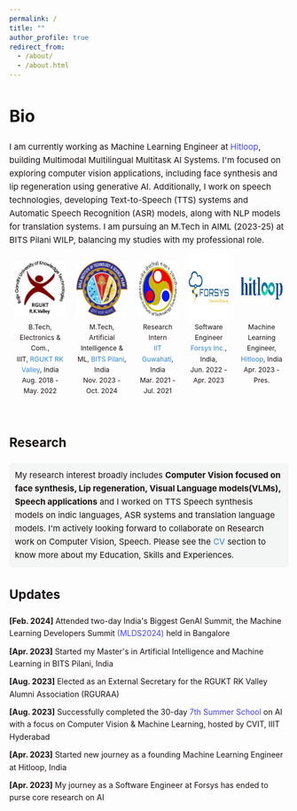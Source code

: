 ```yaml
---
permalink: /
title: ""
author_profile: true
redirect_from: 
  - /about/
  - /about.html
---
```

<style>
  .content-container {
    font-size: 15px;
    color: #1B1212;
    line-height: 1.6;
  }
  .content-container a {
    text-decoration: none;
    color: #4040FF;
  }
  .content-container a:hover {
    text-decoration: underline;
  }
  .logo-container {
    display: flex;
    flex-wrap: wrap;
    justify-content: space-between;
    margin: 20px 0;
  }
  .logo-item {
    text-align: center;
    margin: 10px;
  }
  .logo-item img {
    width: 100px;
    height: 100px;
    margin-bottom: 10px;
  }
  .logo-item p {
    font-size: 14px;
    color: #1B1212;
  }
  .updates-list {
    list-style-type: none;
    padding: 0;
  }
  .updates-list li {
    margin: 10px 0;
  }
  .updates-list a {
    color: #4040FF;
    text-decoration: none;
  }
  .updates-list a:hover {
    text-decoration: underline;
  }
  .updates-list, h3, p {
    font-size: 14px;
  }
</style>
<style>
  .research-interest {
    background-color: #f3f6f4; /* Light grey */
    padding: 10px;
    border-radius: 5px;
    transition: background-color 0.3s ease; /* Smooth transition for background color */
  }
  
  .research-interest:hover {
    background-color: #d0d0d0; /* Deeper grey on hover */
  }
</style>


<div class="content-container">
  <h1>Bio</h1>
  <p style="font-size: 15px;">I am currently working as Machine Learning Engineer at <a href="https://www.hitloop.it/"> Hitloop</a>, building Multimodal Multilingual Multitask AI Systems. I'm focused on exploring computer vision applications, including face synthesis and lip regeneration using generative AI. Additionally, I work on speech technologies, developing Text-to-Speech (TTS) systems and Automatic Speech Recognition (ASR) models, along with NLP models for translation systems. I am pursuing an M.Tech in AIML (2023-25) at BITS Pilani WILP, balancing my studies with my professional role.</p>

<div style="display: flex; justify-content: space-between;">
  <div style="flex: 1.3; text-align: center; margin: 10px;">
    <div style="height: 100px; display: flex; align-items: center; justify-content: center;">
      <img src="../images/rguktrkv.jpeg" alt="Logo1" style="width: 100px; height: 100px;">
    </div>
    <div style="font-size: 12px; color: #1B1212; margin-top: 10px;">B.Tech, Electronics & Com.,<br> IIIT, <a href="https://www.rguktrkv.ac.in/" style="color: #2985d8; text-decoration: none;">RGUKT RK Valley</a>, India<br>Aug. 2018 - May. 2022</div>
  </div>
  <div style="flex: 1.3; text-align: center; margin: 10px;">
    <div style="height: 100px; display: flex; align-items: center; justify-content: center;">
      <img src="../images/bits.png" alt="Logo4" style="width: 100px; height: 100px;">
    </div>
    <div style="font-size: 12px; color: #1B1212; margin-top: 10px;">M.Tech, Artificial Intelligence & ML, <a href="http://www.bits-pilani.ac.in/" style="color: #2985d8; text-decoration: none;">BITS Pilani</a>, India<br>Nov. 2023 - Oct. 2024</div>
  </div>
    <div style="flex: 1; text-align: center; margin: 10px;">
    <div style="height: 100px; display: flex; align-items: center; justify-content: center;">
      <img src="../images/iitg.jpg" alt="Logo4" style="width: 100px; height: 100px;">
    </div>
    <div style="font-size: 12px; color: #1B1212; margin-top: 10px;">Research Intern <br><a href="http://www.bits-pilani.ac.in/" style="color: #2985d8; text-decoration: none;">IIT Guwahati</a>, India<br>Mar. 2021 - Jul. 2021</div>
  </div>
  <div style="flex: 1.05; text-align: center; margin: 10px;">
    <div style="height: 100px; display: flex; align-items: center; justify-content: center;">
      <img src="../images/for.jpg" alt="Logo5" style="width: 128px; height: 128px;">
    </div>
    <div style="font-size: 12px; color: #1B1212; margin-top: 10px;">Software Engineer<br> <a href="https://www.forsysinc.com/" style="color: #2985d8; text-decoration: none;">Forsys Inc.</a>, India,<br>Jun. 2022 - Apr. 2023</div>
  </div>
  <div style="flex: 1.1; text-align: center; margin: 10px;">
    <div style="height: 100px; display: flex; align-items: center; justify-content: center;">
      <img src="../images/hitloop2.png" alt="Logo3" style="width: 135px; height: 43.74px;">
    </div>
    <div style="font-size: 12px; color: #1B1212; margin-top: 10px;">Machine Learning Engineer, <a href="https://www.hitloop.it/" style="color: #2985d8; text-decoration: none;">Hitloop</a>, India<br>Apr. 2023 - Pres.</div>
  </div>
</div><br>

  <h2>Research</h2>
  <div class="research-interest">
    My research interest broadly includes <strong>Computer Vision focused on face synthesis, Lip regeneration, Visual Language models(VLMs), Speech applications</strong> and I worked on TTS Speech synthesis models on indic languages, ASR systems and translation language models. I'm actively looking forward to collaborate on Research work on Computer Vision, Speech. Please see the <a href="/cv/" style="color: #2985d8; text-decoration: none;">CV</a> section to know more about my Education, Skills and Experiences.
  </div>

  <h2>Updates</h2>
  <ul class="updates-list">
    <li><strong>[Feb. 2024]</strong> Attended two-day India's Biggest GenAI Summit, the Machine Learning Developers Summit <a href="https://mlds.analyticsindiamag.com/"> (MLDS2024)</a> held in Bangalore</li>
    <li><strong>[Apr. 2023]</strong> Started my Master's in Artificial Intelligence and Machine Learning in BITS Pilani, India</li>
    <li><strong>[Aug. 2023]</strong> Elected as an External Secretary for the RGUKT RK Valley Alumni Association (RGURAA)</li>
    <li><strong>[Aug. 2023]</strong> Successfully completed the 30-day <a href="https://cvit.iiit.ac.in/summerschool2023/"> 7th Summer School</a> on AI with a focus on Computer Vision & Machine Learning, hosted by CVIT, IIIT Hyderabad</li>
    <li><strong>[Apr. 2023]</strong> Started new journey as a founding Machine Learning Engineer at Hitloop, India</li>
    <li><strong>[Apr. 2023]</strong> My journey as a Software Engineer at Forsys has ended to purse core research on AI</li>
  </ul>

</div><br>

<div style="width: 100%; max-width: 150px; margin-left: 0;">
  <script type="text/javascript" id="clstr_globe" src="//clustrmaps.com/globe.js?d=a7O3t_uApRAnWYL9dShmlAqfC9SZujQlv0LSpj-KyFI"></script>
</div>
